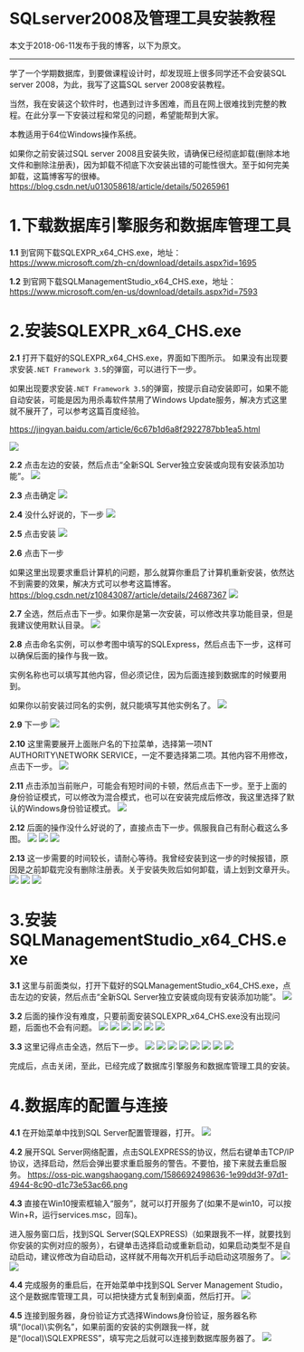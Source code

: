 # SQLserver2008及管理工具安装教程

本文于2018-06-11发布于我的博客，以下为原文。

------

学了一个学期数据库，到要做课程设计时，却发现班上很多同学还不会安装SQL server 2008，为此，我写了这篇SQL server 2008安装教程。

当然，我在安装这个软件时，也遇到过许多困难，而且在网上很难找到完整的教程。在此分享一下安装过程和常见的问题，希望能帮到大家。

本教适用于64位Windows操作系统。

如果你之前安装过SQL server 2008且安装失败，请确保已经彻底卸载(删除本地文件和删除注册表)，因为卸载不彻底下次安装出错的可能性很大。至于如何完美卸载，这篇博客写的很棒。
https://blog.csdn.net/u013058618/article/details/50265961

# 1.下载数据库引擎服务和数据库管理工具

**1.1** 到官网下载SQLEXPR_x64_CHS.exe，地址：<https://www.microsoft.com/zh-cn/download/details.aspx?id=1695>

**1.2** 到官网下载SQLManagementStudio_x64_CHS.exe，地址：<https://www.microsoft.com/en-us/download/details.aspx?id=7593>

# 2.安装SQLEXPR_x64_CHS.exe

**2.1** 打开下载好的SQLEXPR_x64_CHS.exe，界面如下图所示。
如果没有出现要求安装`.NET Framework 3.5`的弹窗，可以进行下一步。

如果出现要求安装`.NET Framework 3.5`的弹窗，按提示自动安装即可，如果不能自动安装，可能是因为用杀毒软件禁用了Windows Update服务，解决方式这里就不展开了，可以参考这篇百度经验。

<https://jingyan.baidu.com/article/6c67b1d6a8f2922787bb1ea5.html>

![](https://oss-pic.wangshaogang.com/1586692298658-231e72ca-abc7-4e93-89fd-bd0a74f387c9.png)

**2.2** 点击左边的安装，然后点击“全新SQL Server独立安装或向现有安装添加功能”。
![](https://oss-pic.wangshaogang.com/1586692298660-371e1367-8f10-4953-944f-5a6a8170698c.png)

**2.3** 点击确定
![](https://oss-pic.wangshaogang.com/1586692298660-52b74316-e21c-4f35-9101-fc845e937d79.png)

**2.4** 没什么好说的，下一步
![](https://oss-pic.wangshaogang.com/1586692298660-fdc76581-d4e0-4b5e-b81b-c5f0fcfdda4e.png)

**2.5** 点击安装
![](https://oss-pic.wangshaogang.com/1586692298661-ccf3e87b-1e57-4d16-8665-dcacd9a6d08d.png)

**2.6** 点击下一步

如果这里出现要求重启计算机的问题，那么就算你重启了计算机重新安装，依然达不到需要的效果，解决方式可以参考这篇博客。
https://blog.csdn.net/z10843087/article/details/24687367
![](https://oss-pic.wangshaogang.com/1586692298661-1ae43764-2832-437d-9a29-937e152a2487.png)

**2.7** 全选，然后点击下一步。如果你是第一次安装，可以修改共享功能目录，但是我建议使用默认目录。
![](https://oss-pic.wangshaogang.com/1586692298661-e37ea72b-f92b-443c-ac75-5fffccc25284.png)

**2.8** 点击命名实例，可以参考图中填写的SQLExpress，然后点击下一步，这样可以确保后面的操作与我一致。

实例名称也可以填写其他内容，但必须记住，因为后面连接到数据库的时候要用到。

如果你以前安装过同名的实例，就只能填写其他实例名了。
![](https://oss-pic.wangshaogang.com/1586692298662-49215c49-2f45-4b45-9ffd-851e9d2fe74c.png)

**2.9** 下一步
![](https://oss-pic.wangshaogang.com/1586692298662-0c09ef27-ba97-4294-9779-71cbf11d45bc.png)

**2.10** 这里需要展开上面账户名的下拉菜单，选择第一项NT AUTHORITY\NETWORK SERVICE，一定不要选择第二项。其他内容不用修改，点击下一步。
![](https://oss-pic.wangshaogang.com/1586692298662-3f997f42-ead9-477b-b38a-0b26dcd953bf.png)

**2.11** 点击添加当前账户，可能会有短时间的卡顿，然后点击下一步。至于上面的身份验证模式，可以修改为混合模式，也可以在安装完成后修改，我这里选择了默认的Windows身份验证模式。
![](https://oss-pic.wangshaogang.com/1586692298676-b39d34d2-9f49-437f-bb1b-70686a658d12.png)

**2.12** 后面的操作没什么好说的了，直接点击下一步。佩服我自己有耐心截这么多图。
![](https://oss-pic.wangshaogang.com/1586692298681-e94304cb-eb12-48c5-863f-a41ea1582a9c.png)
![](https://oss-pic.wangshaogang.com/1586692298686-3683e27f-2c90-4da3-822c-d55b780ac86a.png)
![](https://oss-pic.wangshaogang.com/1586692298692-3ff538a1-5daa-4439-9915-d8d5a4866558.png)

**2.13** 这一步需要的时间较长，请耐心等待。我曾经安装到这一步的时候报错，原因是之前卸载完没有删除注册表。关于安装失败后如何卸载，请上划到文章开头。
![](https://oss-pic.wangshaogang.com/1586692298694-3854a2e4-b465-4217-8b2b-95960b362707.png)
![](https://oss-pic.wangshaogang.com/1586692298703-3008582e-6171-48a0-8c35-e9aa62541fd4.png)
![](https://oss-pic.wangshaogang.com/1586692298706-fa4c8b03-190c-4c19-ba54-73d8050e5838.png)

# 3.安装SQLManagementStudio_x64_CHS.exe

**3.1** 这里与前面类似，打开下载好的SQLManagementStudio_x64_CHS.exe，点击左边的安装，然后点击“全新SQL Server独立安装或向现有安装添加功能”。
![](https://oss-pic.wangshaogang.com/1586692298709-5a42aef0-442f-4048-bf2f-d0ec66d9233b.png)

**3.2** 后面的操作没有难度，只要前面安装SQLEXPR_x64_CHS.exe没有出现问题，后面也不会有问题。
![](https://oss-pic.wangshaogang.com/1586692298712-90395abd-a574-44d7-b3f3-13764952f7e9.png)
![](https://oss-pic.wangshaogang.com/1586692298716-baf1d26a-74a2-4f2e-931b-ee3b401f2e1c.png)
![](https://oss-pic.wangshaogang.com/1586692498617-cffb1f25-91be-445f-b8b8-aa670c55d4a8.png)
![](https://oss-pic.wangshaogang.com/1586692498618-3c28ac7a-c10b-4995-8969-c254a01b88bf.png)
![](https://oss-pic.wangshaogang.com/1586692498618-773a9591-9b60-4f3e-8679-84fe55369764.png)
![](https://oss-pic.wangshaogang.com/1586692498618-caf89aa5-36e4-48d0-910e-e89a92bed5a2.png)

**3.3** 这里记得点击全选，然后下一步。
![](https://oss-pic.wangshaogang.com/1586692498619-83f5ae52-a444-4e8d-887c-174dd1c93aa8.png)
![](https://oss-pic.wangshaogang.com/1586692498624-9163b0d8-4e8f-4dea-aa82-10522d1dc83f.png)
![](https://oss-pic.wangshaogang.com/1586692498625-4d2c81ef-ee07-4fb3-ba23-e287772ffc85.png)
![](https://oss-pic.wangshaogang.com/1586692498627-30be1465-bae9-4704-9586-ee04d2cd314c.png)
![](https://oss-pic.wangshaogang.com/1586692498629-d73b49e5-4509-474c-8c99-1ee09638f568.png)
![](https://oss-pic.wangshaogang.com/1586692498630-8564aec9-e358-4a5d-a412-64bae41e6035.png)
![](https://oss-pic.wangshaogang.com/1586692498632-e4b50152-8546-4e88-ab7f-ed9126a7b70b.png)
![](https://oss-pic.wangshaogang.com/1586692498633-d22e9ee3-b98c-4533-b6ed-f6fe898f56a8.png)

完成后，点击关闭，至此，已经完成了数据库引擎服务和数据库管理工具的安装。

# 4.数据库的配置与连接

**4.1** 在开始菜单中找到SQL Server配置管理器，打开。
![](https://oss-pic.wangshaogang.com/1586692498635-ecc69f9a-4394-46e8-8099-11ca7f5e86af.png)

**4.2** 展开SQL Server网络配置，点击SQLEXPRESS的协议，然后右键单击TCP/IP协议，选择启动，然后会弹出要求重启服务的警告。不要怕，接下来就去重启服务。
https://oss-pic.wangshaogang.com/1586692498636-1e99dd3f-97d1-4944-8c90-d1c73e53ac66.png

**4.3** 直接在Win10搜索框输入“服务”，就可以打开服务了(如果不是win10，可以按Win+R，运行services.msc，回车)。

进入服务窗口后，找到SQL Server(SQLEXPRESS)（如果跟我不一样，就要找到你安装的实例对应的服务），右键单击选择启动或重新启动，如果启动类型不是自动启动，建议修改为自动启动，这样就不用每次开机后手动启动这项服务了。
![](https://oss-pic.wangshaogang.com/1586692621603-e0af4035-7e6b-4fbf-aa3f-2d2c4d3c56e6.png)
![](https://oss-pic.wangshaogang.com/1586692621604-d70a74c0-9030-4ffb-be5c-73079a4a7fe6.png)

**4.4** 完成服务的重启后，在开始菜单中找到SQL Server Management Studio，这个是数据库管理工具，可以把快捷方式复制到桌面，然后打开。
![](https://oss-pic.wangshaogang.com/1586692621606-f2f31929-1c13-429d-8df0-fc30442b6e40.png)

**4.5** 连接到服务器，身份验证方式选择Windows身份验证，服务器名称填“(local)\实例名”，如果前面的安装的实例跟我一样，就是“(local)\SQLEXPRESS”，填写完之后就可以连接到数据库服务器了。
![](https://oss-pic.wangshaogang.com/1586692621608-d0bd9b1f-ca6f-43c7-a3c7-6cbe88166710.png)